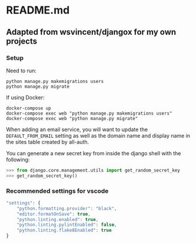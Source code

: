 # README.md

## Adapted from wsvincent/djangox for my own projects

### Setup

Need to run:

```shell
python manage.py makemigrations users
python manage.py migrate
```

If using Docker:

```shell
docker-compose up
docker-compose exec web "python manage.py makemigrations users"
docker-compose exec web "python manage.py migrate"
```

When adding an email service, you will want to update the `DEFAULT_FROM_EMAIL` setting as well as the domain name and display name in the sites table created by all-auth.

You can generate a new secret key from inside the django shell with the following:

```python
>>> from django.core.management.utils import get_random_secret_key
>>> get_random_secret_key()
```

### Recommended settings for vscode

```javascript
"settings": {
    "python.formatting.provider": "black",
    "editor.formatOnSave": true,
    "python.linting.enabled": true,
    "python.linting.pylintEnabled": false,
    "python.linting.flake8Enabled": true
}
```
